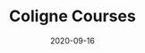 ---
title: "Coligne Courses"
date: 2020-09-16
description : "Coligne courses are meetings where medical and corporate members regularly meet to discuss, debate, explore and teach each other about spine surgery."
draft: false
---